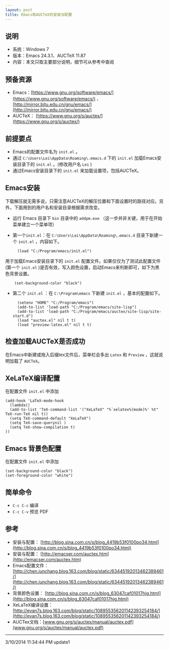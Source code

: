```yaml
---
layout: post
title: Emacs和AUCTeX的安装与配置
---
```


## 说明 ##
- 系统：Windows 7
- 版本：Emacs 24.3.1、AUCTeX 11.87
- 内容：本文只取主要部分说明，细节可从参考中查阅

## 预备资源 ##
- Emacs：[https://www.gnu.org/software/emacs/](https://www.gnu.org/software/emacs/)
、[http://mirror.bjtu.edu.cn/gnu/emacs/](http://mirror.bjtu.edu.cn/gnu/emacs/)
- AUCTeX：
[https://www.gnu.org/s/auctex/‎](https://www.gnu.org/s/auctex/‎)

## 前提要点 ##
- Emacs的配置文件名为 `init.el` 。
- 通过 `C:\Users\Lei\AppData\Roaming\.emacs.d` 下的 `init.el` 加载Emacs安装目录下的 `init.el` 。(修改用户名 `Lei` )
- 通过Emacs安装目录下的 `init.el` 来加载设置项，包括AUCTeX。

## Emacs安装 ##
下载解压就无需多说，只需注意AUCTeX的解压位置和下面设置时的路径对应。另外，下面用到的用户名和安装目录根据需求改变。


- 运行 Emacs 目录下 `bin` 目录中的 `addpm.exe` （这一步并非关键，用于在开始菜单建立一个菜单项）
- 第一个`init.el`：在 `C:\Users\Lei\AppData\Roaming\.emacs.d` 目录下新建一个 `init.el` ，内容如下。

        (load "C:/Program/emacs/init.el")

用于加载Emacs安装目录下的 `init.el` 配置文件。如果仅仅为了测试此配置文件(第一个 `init.el` )是否有效，写入颜色设置，启动Emacs来判断即可，如下为黑色背景设置。

        (set-background-color "black")

- 第二个 `init.el` ：在 `C:\Program\emacs` 下新建 `init.el` ，基本的配置如下。

        (setenv "HOME" "C:/Program/emacs")
        (add-to-list 'load-path "C:/Program/emacs/site-lisp")
        (add-to-list 'load-path "C:/Program/emacs/auctex/site-lisp/site-start.d")
        (load "auctex.el" nil t t)
        (load "preview-latex.el" nil t t)

## 检查加载AUCTeX是否成功 ##
在Emacs中新建或拖入后缀tex文件后，菜单栏会多出 `Latex` 和 `Preview` ，这就说明加载了 `AUCTeX`。

## XeLaTeX编译配置 ##
在配置文件 `init.el` 中添加

    (add-hook 'LaTeX-mode-hook 
      (lambda()
      (add-to-list 'TeX-command-list '("XeLaTeX" "%`xelatex%(mode)%' %t" TeX-run-TeX nil t))
      (setq TeX-command-default "XeLaTeX")
      (setq TeX-save-querynil )
      (setq TeX-show-compilation t)
    ))

## Emacs 背景色配置 ##
在配置文件 `init.el` 中添加

    (set-background-color "black")
    (set-foreground-color "white")

## 简单命令 ##
- `C-c C-c` 编译
- `C-c C-v` 预览 PDF

## 参考 ##
- 安装与配置： [http://blog.sina.com.cn/s/blog_4419b53f0100po34.html](http://blog.sina.com.cn/s/blog_4419b53f0100po34.html)
- 安装与配置： [http://emacser.com/auctex.htm](http://emacser.com/auctex.htm)
- Emacs配置文件：[http://chen.junchang.blog.163.com/blog/static/63445192013462389461/](http://chen.junchang.blog.163.com/blog/static/63445192013462389461/)
- 背景颜色设置： [http://blog.sina.com.cn/s/blog_63047caf01017hjg.html](http://blog.sina.com.cn/s/blog_63047caf01017hjg.html)
- XeLaTeX编译设置： [http://evan7s.blog.163.com/blog/static/108955356201142393254184/](http://evan7s.blog.163.com/blog/static/108955356201142393254184/)
- AUCTex文档：[www.gnu.org/s/auctex/manual/auctex.pdf](www.gnu.org/s/auctex/manual/auctex.pdf)

----
3/10/2014 11:34:44 PM update1